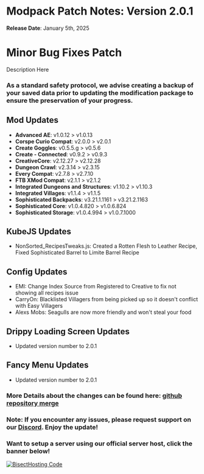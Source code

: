 # Modpack Patch Notes: Version 2.0.1
**Release Date**: January 5th, 2025

# Minor Bug Fixes Patch

Description Here

### As a standard safety protocol, we advise creating a backup of your saved data prior to updating the modification package to ensure the preservation of your progress.

## Mod Updates
- **Advanced AE**: v1.0.12 > v1.0.13
- **Corspe Curio Compat**: v2.0.0 > v2.0.1 
- **Create Goggles**: v0.5.5.g > v0.5.6 
- **Create - Connected**: v0.9.2 > v0.9.3 
- **CreativeCore**: v2.12.27 > v2.12.28 
- **Dungeon Crawl**: v2.3.14 > v2.3.15 
- **Every Compat**: v2.7.8 > v2.7.10 
- **FTB XMod Compat**: v2.1.1 > v2.1.2 
- **Integrated Dungeons and Structures**: v1.10.2 > v1.10.3 
- **Integrated Villages**: v1.1.4 > v1.1.5 
- **Sophisticated Backpacks**: v3.21.1.1161 > v3.21.2.1163 
- **Sophisticated Core**: v1.0.4.820 > v1.0.6.824 
- **Sophisticated Storage**: v1.0.4.994 > v1.0.7.1000 

## KubeJS Updates
- NonSorted_RecipesTweaks.js: Created a Rotten Flesh to Leather Recipe, Fixed Sophisticated Barrel to Limite Barrel Recipe
## Config Updates
- EMI: Change Index Source from Registered to Creative to fix not showing all recipes issue
- CarryOn: Blacklisted Villagers from being picked up so it doesn't conflict with Easy Villagers
- Alexs Mobs: Seagulls are now more friendly and won't steal your food
## Drippy Loading Screen Updates
- Updated version number to 2.0.1
## Fancy Menu Updates
- Updated version number to 2.0.1

### More Details about the changes can be found here: [github repository merge](https://github.com/M0nkeyPr0grammer/Create-Forge-Frontier)

### Note: If you encounter any issues, please request support on our [Discord](https://discord.gg/quenZthXgy). Enjoy the update!

### Want to setup a server using our official server host, click the banner below!
[![BisectHosting Code](https://raw.githubusercontent.com/M0nkeyPr0grammer/Landscapes-Reimagined/main/BH_Landscape_Reimagined.png)](https://bisecthosting.com/M0nkeyPr0grammer?r=curseforge+chanelog)